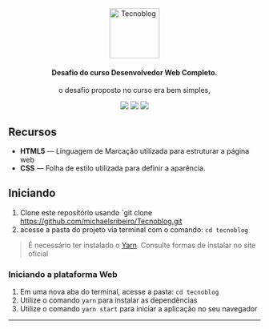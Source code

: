 <div align="center">
  <img src="images/logo1.png" height="100px" alt="Tecnoblog"/>
</div>

<div align="center">

  #### Desafio do curso Desenvolvedor Web Completo.
  o desafio proposto no curso era bem simples, 


  ![](https://img.shields.io/badge/autor-Michael%20Ribeiro-brightgreen)
  ![](https://img.shields.io/badge/Front--End-HTML5-brightgreen)
  ![](https://img.shields.io/badge/Front--End-CSS-brightgreen)
</div> 

## Recursos

- **HTML5** — Linguagem de Marcação utilizada para estruturar a página web
- **CSS** — Folha de estilo utilizada para definir a aparência.

## Iniciando

1. Clone este  reposítório usando `git clone https://github.com/michaelsribeiro/Tecnoblog.git
2. acesse a pasta do projeto via terminal com o comando: `cd tecnoblog`<br />

>É necessário ter instalado o [Yarn](https://yarnpkg.com/). Consulte formas de instalar no site oficial

### Iniciando a plataforma Web

1. Em uma nova aba do terminal, acesse a pasta: `cd tecnoblog`
2. Utilize o comando  `yarn` para instalar as dependẽncias<br />
3. Utilize o comando `yarn start` para iniciar a aplicação no seu navegador

***
